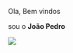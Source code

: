 Ola, Bem vindos

sou o **João Pedro**  

![](https://media1.tenor.com/m/vBhraFQlxfAAAAAd/wink-black.gif)
